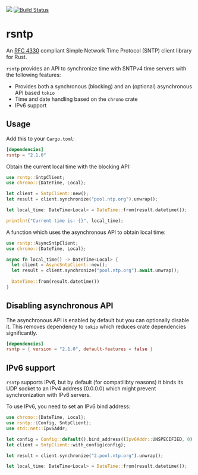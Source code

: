 [![](https://img.shields.io/crates/v/rsntp)](https://crates.io/crates/rsntp)
[![Build Status](https://travis-ci.com/dobaksz/rsntp.svg?branch=master)](https://travis-ci.com/dobaksz/rsntp)

# rsntp

An [RFC 4330](https://tools.ietf.org/html/rfc4330) compliant Simple Network Time Protocol (SNTP) client
library for Rust.

`rsntp` provides an API to synchronize time with SNTPv4 time servers with the following features:

* Provides both a synchronous (blocking) and an (optional) asynchronous API based `tokio`
* Time and date handling based on the `chrono` crate
* IPv6 support


## Usage

Add this to your `Cargo.toml`:

```toml
[dependencies]
rsntp = "2.1.0"
```

Obtain the current local time with the blocking API:

```rust
use rsntp::SntpClient;
use chrono::{DateTime, Local};

let client = SntpClient::new();
let result = client.synchronize("pool.ntp.org").unwrap();

let local_time: DateTime<Local> = DateTime::from(result.datetime());

println!("Current time is: {}", local_time);
```

A function which uses the asynchronous API to obtain local time:

```rust
use rsntp::AsyncSntpClient;
use chrono::{DateTime, Local};

async fn local_time() -> DateTime<Local> {
  let client = AsyncSntpClient::new();
  let result = client.synchronize("pool.ntp.org").await.unwrap();
  
  DateTime::from(result.datetime())
}
```
## Disabling asynchronous API

The asynchronous API is enabled by default but you can optionally disable it. This removes
dependency to `tokio` which reduces crate dependencies significantly.

```toml
[dependencies]
rsntp = { version = "2.1.0", default-features = false }
```

## IPv6 support

`rsntp` supports IPv6, but by default (for compatilibty reasons) it binds its UDP socket to an
IPv4 address (0.0.0.0) which might prevent synchronization with IPv6 servers.

To use IPv6, you need to set an IPv6 bind address:

```rust
use chrono::{DateTime, Local};
use rsntp::{Config, SntpClient};
use std::net::Ipv6Addr;

let config = Config::default().bind_address((Ipv6Addr::UNSPECIFIED, 0).into());
let client = SntpClient::with_config(config);

let result = client.synchronize("2.pool.ntp.org").unwrap();

let local_time: DateTime<Local> = DateTime::from(result.datetime());
```